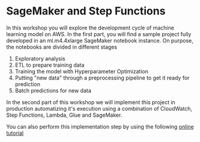 # SageMaker and Step Functions

In this workshop you will explore the development cycle of machine learning model on AWS.
In the first part, you will find a sample project fully developed in an ml.m4.4xlarge SageMaker notebook instance. On purpose, the notebooks are divided in different stages

1. Exploratory analysis
2. ETL to prepare training data
3. Training the model with Hyperparameter Optimization
4. Putting "new data" through a preprocessing pipeline to get it ready for prediction
5. Batch predictions for new data

In the second part of this workshop we will implement this project in production automatizing it's execution using a combination of CloudWatch, Step Functions, Lambda, Glue and SageMaker.

You can also perform this implementation step by using the following <a href='https://www.sagemakerworkshop.com/step/'>online tutorial<a/>